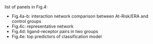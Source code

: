 list of panels in Fig.4:
-  Fig.4a-b: interaction network comparison between At-Risk/ERA and control groups
-  Fig.4c: representative network
-  Fig.4d: ligand-receptor pairs in two groups
-  Fig.4e: top predictors of classification model
